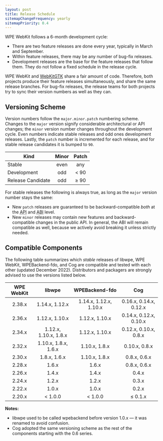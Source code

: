```yaml
---
layout: post
title: Release Schedule
sitemapChangeFrequency: yearly
sitemapPriority: 0.4
---
```


WPE WebKit follows a 6-month development cycle:

- There are two feature releases are done every year, typically in March
  and September.
- Within feature releases, there may be any number of bug-fix releases.
- Development releases are the base for the feature releases that follow
  them. They do not follow a fixed schedule in the release cycle.


WPE WebKit and [WebKitGTK](https://webkitgtk.org) share a fair amount of code.
Therefore, both projects produce their feature releases simultaneously,
and share the same release branches. For bug-fix releases, the release
teams for both projects try to sync their version numbers as well as they
can.


## Versioning Scheme

Version numbers follow the `major.minor.patch` numbering scheme. Changes to
the `major` version signify considerable architectural or API changes; the
`minor` version number changes throughout the development cycle. Even numbers
indicate stable releases and odd ones development releases. Lastly, the
`patch` number is incremented for each release, and for stable release
candidates it is bumped to `90`.

| **Kind**          | **Minor** | **Patch** |
|-------------------|:---------:|:---------:|
| Stable            | even      | any       |
| Development       | odd       | \< 90     |
| Release Candidate | odd       | ≥ 90      |


For stable releases the following is always true, as long as the `major`
version number stays the same:

- New `patch` releases are guaranteed to be backward-compatible *both*
  at the <abbr title="Application Program Interface">API</abbr> and <abbr title="Application Binary Interface">ABI</abbr> level.
- New `minor` releases may contain new features and backward-compatible
  changes in the public API. In general, the ABI will remain compatible as
  well, because we actively avoid breaking it unless strictly needed.


## Compatible Components

The following table summarizes which *stable* releases of libwpe, WPE WebKit,
WPEBackend-fdo, and Cog are compatible and tested with each other (updated
December 2022). Distributors and packagers are strongly advised to use the
versions listed below.

| **WPE WebKit** | **libwpe**   | **WPEBackend-fdo** | **Cog**      |
|:--------------:|:------------:|:------------------:|:------------:|
| 2.38.x         | 1.14.x, 1.12.x | 1.14.x, 1.12.x, 1.10.x | 0.16.x, 0.14.x, 0.12.x |
| 2.36.x         | 1.12.x, 1.10.x | 1.12.x, 1.10.x | 0.14.x, 0.12.x, 0.10.x | 
| 2.34.x         | 1.12.x, 1.10.x, 1.8.x | 1.12.x, 1.10.x | 0.12.x, 0.10.x, 0.8.x |
| 2.32.x         | 1.10.x, 1.8.x, 1.6.x | 1.10.x, 1.8.x | 0.10.x, 0.8.x |
| 2.30.x         | 1.8.x, 1.6.x | 1.10.x, 1.8.x      | 0.8.x, 0.6.x |
| 2.28.x         | 1.6.x        | 1.6.x              | 0.8.x, 0.6.x |
| 2.26.x         | 1.4.x        | 1.4.x              | 0.4.x        |
| 2.24.x         | 1.2.x        | 1.2.x              | 0.3.x        |
| 2.22.x         | 1.0.x        | 1.0.x              | 0.2.x        |
| 2.20.x         | \< 1.0.0     | \< 1.0.0           | ≤ 0.1.x      |


**Notes:**

- libwpe used to be called wpebackend before version 1.0.x — it was renamed to
  avoid confusion.
- Cog adopted the same versioning scheme as the rest of the components
  starting with the 0.6 series.
